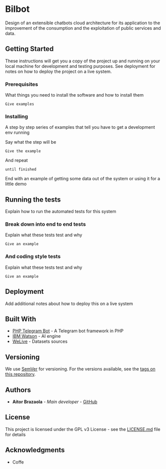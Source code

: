 # Bilbot

Design of an extensible chatbots cloud architecture for its application to the improvement of the consumption and the exploitation of public services and data.

## Getting Started

These instructions will get you a copy of the project up and running on your local machine for development and testing purposes. See deployment for notes on how to deploy the project on a live system.

### Prerequisites

What things you need to install the software and how to install them

```
Give examples
```

### Installing

A step by step series of examples that tell you have to get a development env running

Say what the step will be

```
Give the example
```

And repeat

```
until finished
```

End with an example of getting some data out of the system or using it for a little demo

## Running the tests

Explain how to run the automated tests for this system

### Break down into end to end tests

Explain what these tests test and why

```
Give an example
```

### And coding style tests

Explain what these tests test and why

```
Give an example
```

## Deployment

Add additional notes about how to deploy this on a live system

## Built With

* [PHP Telegram Bot](https://github.com/php-telegram-bot) - A Telegram bot framework in PHP
* [IBM Watson](https://www.ibm.com/watson/) - AI engine
* [WeLive](http://welive.eu/) - Datasets sources

## Versioning

We use [SemVer](http://semver.org/) for versioning. For the versions available, see the [tags on this repository](https://github.com/Bilbot/tags). 

## Authors

* **Aitor Brazaola** - *Main developer* - [GitHub](https://github.com/kronosnhz)

## License

This project is licensed under the GPL v3 License - see the [LICENSE.md](LICENSE.md) file for details

## Acknowledgments

* Coffe
